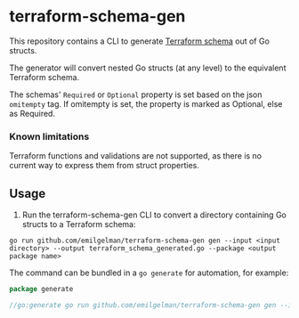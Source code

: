 # terraform-schema-gen

This repository contains a CLI to
generate [Terraform schema](https://www.terraform.io/docs/extend/schemas/schema-types.html) out of Go structs.

The generator will convert nested Go structs (at any level) to the equivalent Terraform schema.

The schemas' `Required` or `Optional` property is set based on the json `omitempty` tag.
If omitempty is set, the property is marked as Optional, else as Required.

### Known limitations

Terraform functions and validations are not supported, as there is no current way to express them from struct properties.

## Usage

1. Run the terraform-schema-gen CLI to convert a directory containing Go structs to a Terraform schema:
```
go run github.com/emilgelman/terraform-schema-gen gen --input <input directory> --output terraform_schema_generated.go --package <output package name>
```

The command can be bundled in a `go generate` for automation, for example:
```go
package generate

//go:generate go run github.com/emilgelman/terraform-schema-gen gen --input ./input --output ./output/v1/terraform_schema_generated.go --package v1
```

